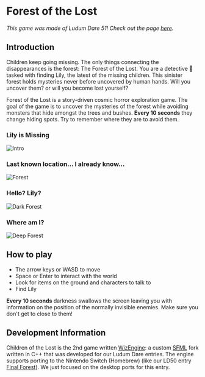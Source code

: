 # Forest of the Lost

*This game was made of Ludum Dare 51! Check out the page [here](https://ldjam.com/events/ludum-dare/51/forest-of-the-lost).*


## Introduction

Children keep going missing. The only things connecting the disappearances is the forest: The Forest of the Lost. You are a detective 🔎 tasked with finding Lily, the latest of the missing children. This sinister forest holds mysteries never before uncovered by human hands. Will you uncover them? or will you become lost yourself?

Forest of the Lost is a story-driven cosmic horror exploration game. The goal of the game is to uncover the mysteries of the forest while avoiding monsters that hide amongst the trees and bushes. **Every 10 seconds** they change hiding spots. Try to remember where they are to avoid them.

### Lily is Missing

![Intro](https://user-images.githubusercontent.com/8527540/197392016-e361146f-cf41-476e-9492-f3a71ee79966.png)

### Last known location... I already know...

![Forest](https://user-images.githubusercontent.com/8527540/197392025-0d380646-a09d-4ab6-af1b-4fcf56c6f261.png)

### Hello? Lily?

![Dark Forest](https://user-images.githubusercontent.com/8527540/197392047-ab3a00ea-549b-4ace-91be-3b446d2d9a91.png)


### Where am I?

![Deep Forest](https://user-images.githubusercontent.com/8527540/197392064-7185f58b-b7dd-473c-84f5-6ba54af40428.png)


## How to play

- The arrow keys or WASD to move
- Space or Enter to interact with the world
- Look for items on the ground and characters to talk to
- Find Lily

**Every 10 seconds** darkness swallows the screen leaving you with information on the position of the normally invisible enemies. Make sure you don't get to close to them! 

## Development Information

Children of the Lost is the 2nd game written [WizEngine](https://github.com/WheezyWiseWizards/WizEngine): a custom [SFML](https://github.com/SFML/SFML) fork written in C++ that was developed for our Ludum Dare entries. The engine supports porting to the Nintendo Switch (Homebrew) (like our LD50 entry [Final Forest](https://ldjam.com/events/ludum-dare/50/final-forest)). We just focused on the desktop ports for this entry.
